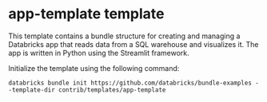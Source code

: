 # app-template template

This template contains a bundle structure for creating and managing a Databricks app that reads data from a SQL warehouse and visualizes it.
The app is written in Python using the Streamlit framework.

Initialize the template using the following command:

```
databricks bundle init https://github.com/databricks/bundle-examples --template-dir contrib/templates/app-template
```